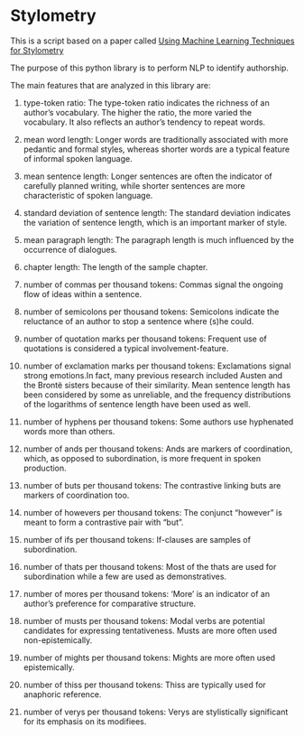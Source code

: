 # Stylometry

This is a script based on a paper called [Using Machine Learning Techniques for Stylometry](http://www2.tcs.ifi.lmu.de/~ramyaa/publications/stylometry.pdf)

The purpose of this python library is to perform NLP to identify authorship.

The main features that are analyzed in this library are:

1. type-token ratio: The type-token ratio indicates the richness of an author’s vocabulary. The higher the ratio, the more varied the vocabulary. It also reflects an author’s tendency to repeat words.

2. mean word length: Longer words are traditionally associated with more pedantic and formal styles, whereas shorter words are a typical feature of informal spoken language.

3. mean sentence length: Longer sentences are often the indicator of carefully planned writing, while shorter sentences are more characteristic of spoken language.

4. standard deviation of sentence length: The standard deviation indicates the variation of sentence length, which is an important marker of style.

5. mean paragraph length: The paragraph length is much influenced by the occurrence of dialogues.

6. chapter length: The length of the sample chapter.

7. number of commas per thousand tokens: Commas signal the ongoing flow of ideas within a sentence.

8. number of semicolons per thousand tokens: Semicolons indicate the reluctance of an author to stop a sentence where (s)he could.

9. number of quotation marks per thousand tokens: Frequent use of quotations is considered a typical involvement-feature.

10. number of exclamation marks per thousand tokens: Exclamations signal strong emotions.In fact, many previous research included Austen and the Brontë sisters because of their similarity. Mean sentence length has been considered by some as unreliable, and the frequency distributions of the logarithms of sentence length have been used as well.

11. number of hyphens per thousand tokens: Some authors use hyphenated words more than others.

12. number of ands per thousand tokens: Ands are markers of coordination, which, as opposed to subordination, is more frequent in spoken production.

13. number of buts per thousand tokens: The contrastive linking buts are markers of coordination too.

14. number of howevers per thousand tokens: The conjunct “however” is meant to form a contrastive pair with “but”.

15. number of ifs per thousand tokens: If-clauses are samples of subordination.

16. number of thats per thousand tokens: Most of the thats are used for subordination while a few are used as demonstratives.

17. number of mores per thousand tokens: ‘More’ is an indicator of an author’s preference for comparative structure.

18. number of musts per thousand tokens: Modal verbs are potential candidates for expressing tentativeness. Musts are more often used non-epistemically.

19. number of mights per thousand tokens: Mights are more often used epistemically.

20. number of thiss per thousand tokens: Thiss are typically used for anaphoric reference.

21. number of verys per thousand tokens: Verys are stylistically significant for its emphasis on its modifiees.


